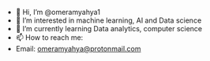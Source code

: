 - 👋 Hi, I’m @omeramyahya1
- 👀 I’m interested in machine learning, AI and Data science
- 🌱 I’m currently learning Data analytics, computer science
- 📫 How to reach me:
-   Email:  omeramyahya@protonmail.com

<!---
omeramyahya1/omeramyahya1 is a ✨ special ✨ repository because its `README.md` (this file) appears on your GitHub profile.
You can click the Preview link to take a look at your changes.
--->
